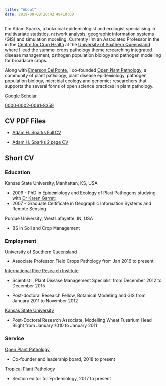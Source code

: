 ```yaml
---
title: "About"
date: 2019-08-08T20:42:49+10:00
---
```


I'm Adam Sparks, a botanical epidemiologist and ecologist specialising in multivariate statistics, network analysis, geographic information systems (GIS) and simulation modeling. Currently I'm an Associated Professor in the in the [Centre for Crop Health](https://www.facebook.com/CCHUSQ/) at the [University of Southern Queensland](https://www.usq.edu.au) where I lead the summer crops pathology theme researching integrated disease management, pathogen population biology and pathogen modelling for broadacre crops.
  
Along with [Emerson Del Ponte](https://delponte.netlify.com), I co-founded [Open Plant Pathology](https://openplantpathology.org/), a community of plant pathology, plant disease epidemiology, pathogen population biology, microbial ecology and genomics researchers that supports the several forms of open science practices in plant pathology.

<i class="ai ai-google-scholar"></i> [Google Scholar](https://scholar.google.com/citations?user=TQQzkCwAAAAJ&hl=en)  

<i class="ai ai-orcid"></i> [0000-0002-0061-8359](https://orcid.org/0000-0002-0061-8359)  

## CV PDF Files

* [Adam H. Sparks Full CV](https://docs.google.com/viewer?url=https://github.com/adamhsparks/AHSparks_CV/raw/master/AHSparks_CV.pdf)

* [Adam H. Sparks 2 page CV](https://docs.google.com/viewer?url=https://github.com/adamhsparks/AHSparks_CV/raw/master/AHSparks_2_Page_CV.pdf)

## Short CV

### Education

Kansas State University, Manhattan, KS, USA  

  * 2009 - PhD in Epidemiology and Ecology of Plant Pathogens studying with [Dr Karen Garrett](https://www.garrettlab.com/garrett/)
  * 2007 - Graduate Certificate in Geographic Information Systems and Remote Sensing

Purdue University, West Lafayette, IN, USA  

  * BS in Soil and Crop Management

### Employment

[University of Southern Queensland](https://usq.edu.au/)  

  * Associate Professor, Field Crops Pathology from Jan 2016 to present

[International Rice Research Institute](https://irri.org/)  

  * Scientist I, Plant Disease Management Specialist from December 2012 to December 2015  
  
  * Post-doctoral Research Fellow, Botanical Modelling and GIS from January 2011 to November 2012  
  
[Kansas State University](https://www.plantpath.k-state.edu)  

  * Post-Doctoral Research Associate, Modelling Wheat Fusarium Head Blight from January 2010 to January 2011  

### Service

[Open Plant Pathology](https://openplantpathology.org/)

  * Co-founder and leadership board, 2018 to present  

[Tropical Plant Pathology](https://www.springer.com/life+sciences/plant+sciences/journal/40858)  
  
  * Section editor for Epidemiology, 2017 to present  
